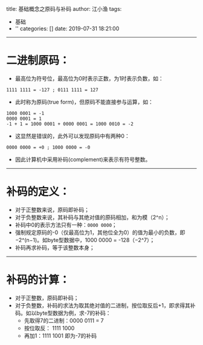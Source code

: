 title: 基础概念之原码与补码
author: 江小渔
tags:
  - 基础
  - ''
categories: []
date: 2019-07-31 18:21:00
---
# 二进制原码：
- 最高位为符号位，最高位为0时表示正数，为1时表示负数，如：
```
1111 1111 = -127 ; 0111 1111 = 127
```

- 此时称为原码(true form)，但原码不能直接参与运算，如：
```
1000 0001 = -1
0000 0001 = 1
-1 + 1 = 1000 0001 + 0000 0001 = 1000 0010 = -2 
```
- 这显然是错误的，此外可以发现原码中有两种0： 
```
0000 0000 = +0 ; 1000 0000 = -0
```
- 因此计算机中采用补码(complement)来表示有符号整数。
---
# 补码的定义：
- 对于正整数来说，原码即补码；
- 对于负整数来说，其补码与其绝对值的原码相加，和为模（2^n）；
- 补码中0的表示方法只有一种：`0000 0000`；
- 强制规定原码的-0（仅最高位为1，其他位全为0）的值为最小的负数，即−2^(n−1)。如byte型数据中，1000 0000 = -128（−2^7）；
- 补码再求补码，等于该整数本身；
---
# 补码的计算：
- 对于正整数，原码即补码；
- 对于负整数，补码的求法为取其绝对值的二进制，按位取反后+1，即求得其补码。如以byte型数据为例，求-7的补码： 
  - 先取得7的二进制：0000 0111 = 7
  - 按位取反： 1111 1000
  - 再加1：1111 1001 即为-7的补码